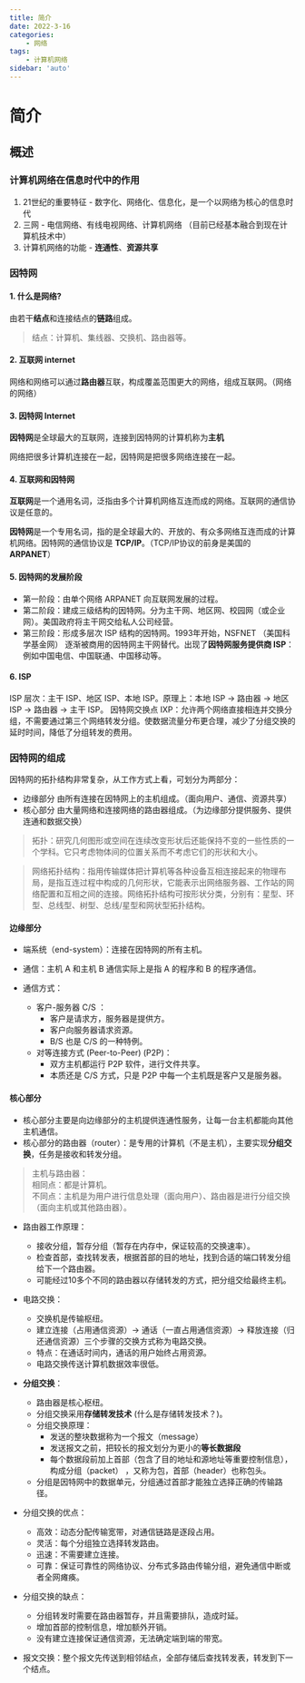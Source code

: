 ```yaml
---
title: 简介
date: 2022-3-16
categories:
    - 网络
tags:
    - 计算机网络
sidebar: 'auto'
---
```


# 简介

## 概述

### 计算机网络在信息时代中的作用

1. 21世纪的重要特征 - 数字化、网络化、信息化，是一个以网络为核心的信息时代
2. 三网 - 电信网络、有线电视网络、计算机网络 （目前已经基本融合到现在计算机技术中）
3. 计算机网络的功能 - **连通性**、**资源共享**

### 因特网

#### 1. 什么是网络?

由若干**结点**和连接结点的**链路**组成。

> 结点：计算机、集线器、交换机、路由器等。

#### 2. 互联网 internet

网络和网络可以通过**路由器**互联，构成覆盖范围更大的网络，组成互联网。（网络的网络）

#### 3. 因特网 Internet

**因特网**是全球最大的互联网，连接到因特网的计算机称为**主机**

网络把很多计算机连接在一起，因特网是把很多网络连接在一起。

#### 4. 互联网和因特网

**互联网**是一个通用名词，泛指由多个计算机网络互连而成的网络。互联网的通信协议是任意的。

**因特网**是一个专用名词，指的是全球最大的、开放的、有众多网络互连而成的计算机网络。因特网的通信协议是 **TCP/IP**。（TCP/IP协议的前身是美国的 **ARPANET**）

#### 5. 因特网的发展阶段

- 第一阶段：由单个网络 ARPANET 向互联网发展的过程。
- 第二阶段：建成三级结构的因特网。分为主干网、地区网、校园网（或企业网）。美国政府将主干网交给私人公司经营。
- 第三阶段：形成多层次 ISP 结构的因特网。1993年开始，NSFNET （美国科学基金网） 逐渐被商用的因特网主干网替代。出现了**因特网服务提供商 ISP**：例如中国电信、中国联通、中国移动等。

#### 6. ISP

ISP 层次：主干 ISP、地区 ISP、本地 ISP。原理上：本地 ISP -> 路由器 -> 地区 ISP -> 路由器 -> 主干 ISP。
因特网交换点 IXP：允许两个网络直接相连并交换分组，不需要通过第三个网络转发分组。使数据流量分布更合理，减少了分组交换的延时时间，降低了分组转发的费用。 

### 因特网的组成

因特网的拓扑结构非常复杂，从工作方式上看，可划分为两部分：
- 边缘部分 由所有连接在因特网上的主机组成。（面向用户、通信、资源共享）
- 核心部分 由大量网络和连接网络的路由器组成。（为边缘部分提供服务、提供连通和数据交换）

> 拓扑：研究几何图形或空间在连续改变形状后还能保持不变的一些性质的一个学科。它只考虑物体间的位置关系而不考虑它们的形状和大小。

> 网络拓扑结构：指用传输媒体把计算机等各种设备互相连接起来的物理布局，是指互连过程中构成的几何形状，它能表示出网络服务器、工作站的网络配置和互相之间的连接。网络拓扑结构可按形状分类，分别有：星型、环型、总线型、树型、总线/星型和网状型拓扑结构。

#### 边缘部分

- 端系统（end-system）：连接在因特网的所有主机。
- 通信：主机 A 和主机 B 通信实际上是指 A 的程序和 B 的程序通信。

- 通信方式：
    - 客户-服务器 C/S ：
        - 客户是请求方，服务器是提供方。
        - 客户向服务器请求资源。
        - B/S 也是 C/S 的一种特例。
    - 对等连接方式 (Peer-to-Peer) (P2P)：
        - 双方主机都运行 P2P 软件，进行文件共享。
        - 本质还是 C/S 方式，只是 P2P 中每一个主机既是客户又是服务器。

#### 核心部分

- 核心部分主要是向边缘部分的主机提供连通性服务，让每一台主机都能向其他主机通信。
- 核心部分的路由器（router）：是专用的计算机（不是主机），主要实现**分组交换**，任务是接收和转发分组。

> 主机与路由器：  
相同点：都是计算机。  
不同点：主机是为用户进行信息处理（面向用户）、路由器是进行分组交换（面向主机或其他路由器）。

- 路由器工作原理：
    - 接收分组，暂存分组（暂存在内存中，保证较高的交换速率）。
    - 检查首部，查找转发表，根据首部的目的地址，找到合适的端口转发分组给下一个路由器。
    - 可能经过10多个不同的路由器以存储转发的方式，把分组交给最终主机。

- 电路交换：
    - 交换机是传输枢纽。
    - 建立连接（占用通信资源）-> 通话（一直占用通信资源）-> 释放连接（归还通信资源）三个步骤的交换方式称为电路交换。
    - 特点：在通话时间内，通话的用户始终占用资源。
    - 电路交换传送计算机数据效率很低。

- **分组交换**：
    - 路由器是核心枢纽。
    - 分组交换采用**存储转发技术** (什么是存储转发技术？)。
    - 分组交换原理：
        - 发送的整块数据称为一个报文（message）
        - 发送报文之前，把较长的报文划分为更小的**等长数据段**
        - 每个数据段前加上首部（包含了目的地址和源地址等重要控制信息），构成分组（packet） ，又称为包，首部（header）也称包头。
    - 分组是因特网中的数据单元，分组通过首部才能独立选择正确的传输路径。  

- 分组交换的优点：
    - 高效：动态分配传输宽带，对通信链路是逐段占用。
    - 灵活：每个分组独立选择转发路由。
    - 迅速：不需要建立连接。
    - 可靠：保证可靠性的网络协议、分布式多路由传输分组，避免通信中断或者全网瘫痪。

- 分组交换的缺点：
    - 分组转发时需要在路由器暂存，并且需要排队，造成时延。
    - 增加首部的控制信息，增加额外开销。
    - 没有建立连接保证通信资源，无法确定端到端的带宽。

- 报文交换：整个报文先传送到相邻结点，全部存储后查找转发表，转发到下一个结点。

